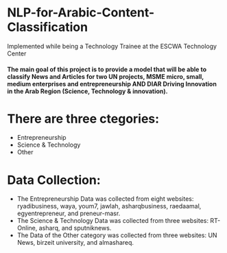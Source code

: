 # NLP-for-Arabic-Content-Classification
Implemented while being a Technology Trainee at the ESCWA Technology Center

#### The main goal of this project is to provide a model that will be able to classify News and Articles for two UN projects, MSME micro, small, medium enterprises and entrepreneurship AND DIAR Driving Innovation in the Arab Region (Science, Technology & innovation). 


# There are three ctegories: 
- Entrepreneurship
- Science & Technology
- Other


# Data Collection:
- The Entrepreneurship Data was collected from eight websites: ryadibusiness, waya, youm7, jawlah, asharqbusiness, raedaamal, egyentrepreneur, and preneur-masr.
- The Science & Technology Data was collected from three websites: RT-Online, asharq, and sputniknews.
- The Data of the Other category was collected from three websites: UN News, birzeit university, and almashareq.
